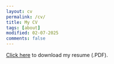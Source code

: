 ```yaml
---
layout: cv
permalink: /cv/
title: My CV
tags: [about]
modified: 02-07-2025
comments: false
---
```


[Click here](https://drive.google.com/file/d/1yLMbXYpxngh0kWHBamjm57IuoSGYUutJ/view?usp=sharing) to download my resume (.PDF).

